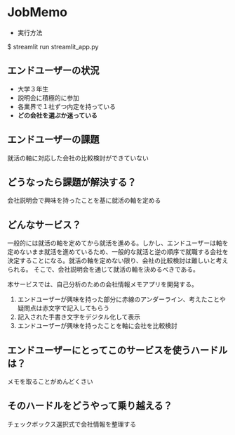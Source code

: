 # JobMemo

- 実行方法

$ streamlit run streamlit_app.py 

## エンドユーザーの状況
- 大学３年生
- 説明会に積極的に参加
- 各業界で１社ずつ内定を持っている
- **どの会社を選ぶか迷っている**

## エンドユーザーの課題
就活の軸に対応した会社の比較検討ができていない

## どうなったら課題が解決する？
会社説明会で興味を持ったことを基に就活の軸を定める

## どんなサービス？
一般的には就活の軸を定めてから就活を進める。しかし、エンドユーザーは軸を定めないまま就活を進めているため、一般的な就活と逆の順序で就職する会社を決定することになる。就活の軸を定めない限り、会社の比較検討は難しいと考えられる。
そこで、会社説明会を通じて就活の軸を決めるべきである。

本サービスでは、自己分析のための会社情報メモアプリを開発する。
1. エンドユーザーが興味を持った部分に赤線のアンダーライン、考えたことや疑問点は赤文字で記入してもらう
2. 記入された手書き文字をデジタル化して表示
3. エンドユーザーが興味を持ったことを軸に会社を比較検討


## エンドユーザーにとってこのサービスを使うハードルは？
メモを取ることがめんどくさい

## そのハードルをどうやって乗り越える？
チェックボックス選択式で会社情報を整理する
